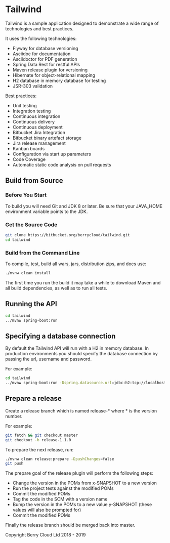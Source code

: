 # Tailwind

Tailwind is a sample application designed to demonstrate a wide range of technologies and best practices.

It uses the following technologies:

* Flyway for database versioning
* Asciidoc for documentation
* Asciidoctor for PDF generation
* Spring Data Rest for restful APIs
* Maven release plugin for versioning
* Hibernate for object-relational mapping
* H2 database in memory database for testing
* JSR-303 validation

Best practices:

* Unit testing
* Integration testing
* Continuous integration
* Continuous delivery
* Continuous deployment
* Bitbucket Jira Integration
* Bitbucket binary artefact storage
* Jira release management
* Kanban boards
* Configuration via start up parameters
* Code Coverage
* Automatic static code analysis on pull requests

## Build from Source

### Before You Start

To build you will need Git and JDK 8 or later. Be sure that your JAVA_HOME environment variable points to the JDK.

### Get the Source Code

```sh
git clone https://bitbucket.org/berrycloud/tailwind.git
cd tailwind
```

### Build from the Command Line

To compile, test, build all wars, jars, distribution zips, and docs use:

```sh
./mvnw clean install
```

The first time you run the build it may take a while to download Maven and all build dependencies, as well as to run all tests.

## Running the API

```sh
cd tailwind
../mvnw spring-boot:run
```

## Specifying a database connection

By default the Tailwind API will run with a H2 in memory database. In production environments you should specify the database connection by passing the url, username and password.

For example:

```sh
cd tailwind
../mvnw spring-boot:run -Dspring.datasource.url=jdbc:h2:tcp://localhost/~/test -Dspring.datasource.username=sa -Dspring.datasource.password=
```

## Prepare a release

Create a release branch which is named release-* where * is the version number.

For example:

```sh
git fetch && git checkout master
git checkout -b release-1.1.0
```

To prepare the next release, run:

```sh
./mvnw clean release:prepare -DpushChanges=false
git push
```

The prepare goal of the release plugin will perform the following steps:

* Change the version in the POMs from x-SNAPSHOT to a new version
* Run the project tests against the modified POMs
* Commit the modified POMs
* Tag the code in the SCM with a version name
* Bump the version in the POMs to a new value y-SNAPSHOT (these values will also be prompted for)
* Commit the modified POMs

Finally the release branch should be merged back into master.

Copyright Berry Cloud Ltd 2018 - 2019